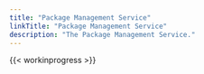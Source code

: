```yaml
---
title: "Package Management Service"
linkTitle: "Package Management Service"
description: "The Package Management Service."
---
```


{{< workinprogress >}}